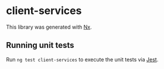 # client-services

This library was generated with [Nx](https://nx.dev).

## Running unit tests

Run `ng test client-services` to execute the unit tests via [Jest](https://jestjs.io).
